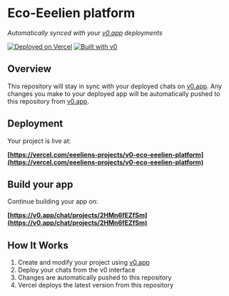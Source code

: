# Eco-Eeelien platform

*Automatically synced with your [v0.app](https://v0.app) deployments*

[![Deployed on Vercel](https://img.shields.io/badge/Deployed%20on-Vercel-black?style=for-the-badge&logo=vercel)](https://vercel.com/eeeliens-projects/v0-eco-eeelien-platform)
[![Built with v0](https://img.shields.io/badge/Built%20with-v0.app-black?style=for-the-badge)](https://v0.app/chat/projects/2HMn6fEZfSm)

## Overview

This repository will stay in sync with your deployed chats on [v0.app](https://v0.app).
Any changes you make to your deployed app will be automatically pushed to this repository from [v0.app](https://v0.app).

## Deployment

Your project is live at:

**[https://vercel.com/eeeliens-projects/v0-eco-eeelien-platform](https://vercel.com/eeeliens-projects/v0-eco-eeelien-platform)**

## Build your app

Continue building your app on:

**[https://v0.app/chat/projects/2HMn6fEZfSm](https://v0.app/chat/projects/2HMn6fEZfSm)**

## How It Works

1. Create and modify your project using [v0.app](https://v0.app)
2. Deploy your chats from the v0 interface
3. Changes are automatically pushed to this repository
4. Vercel deploys the latest version from this repository